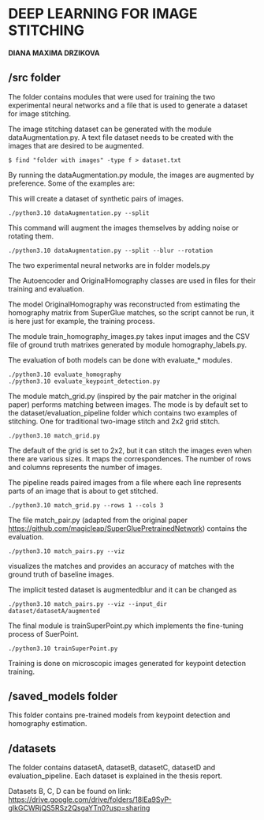 # DEEP LEARNING FOR IMAGE STITCHING

#### DIANA MAXIMA DRZIKOVA

## /src folder

The folder contains modules that were used for training the two experimental neural networks and a file that is used to generate a dataset for image stitching.

The image stitching dataset can be generated with the module dataAugmentation.py. A text file dataset needs to be created with the images that are desired to be augmented.

```
$ find "folder with images" -type f > dataset.txt
```

By running the dataAugmentation.py module, the images are augmented by preference. Some of the examples are:

This will create a dataset of synthetic pairs of images.

```
./python3.10 dataAugmentation.py --split
```

This command will augment the images themselves by adding noise or rotating them.

```
./python3.10 dataAugmentation.py --split --blur --rotation
```

The two experimental neural networks are in folder models.py

The Autoencoder and OriginalHomography classes are used in files for their training and evaluation.

The model OriginalHomography was reconstructed from estimating the homography matrix from SuperGlue matches, so the script cannot be run, it is here just for example, the training process.

The module train_homography_images.py takes input images and the CSV file of ground truth matrixes generated by module homography_labels.py.

The evaluation of both models can be done with evaluate\_* modules.

```
./python3.10 evaluate_homography
./python3.10 evaluate_keypoint_detection.py
```

The module match_grid.py (inspired by the pair matcher in the original paper) performs matching between images. The mode is by default set to the dataset/evaluation_pipeline folder which contains two examples of stitching. One for traditional two-image stitch and 2x2 grid stitch.

```
./python3.10 match_grid.py
```

The default of the grid is set to 2x2, but it can stitch the images even when there are various sizes. It maps the correspondences. The number of rows and columns represents the number of images.

The pipeline reads paired images from a file where each line represents parts of an image that is about to get stitched.

```
./python3.10 match_grid.py --rows 1 --cols 3
```

The file match_pair.py (adapted from the original paper <https://github.com/magicleap/SuperGluePretrainedNetwork>) contains the evaluation.

```
./python3.10 match_pairs.py --viz
```

visualizes the matches and provides an accuracy of matches with the ground truth of baseline images.

The implicit tested dataset is augmentedblur and it can be changed as

```
./python3.10 match_pairs.py --viz --input_dir dataset/datasetA/augmented
```

The final module is trainSuperPoint.py which implements the fine-tuning process of SuerPoint.

```
./python3.10 trainSuperPoint.py
```

Training is done on microscopic images generated for keypoint detection training.

## /saved_models folder

This folder contains pre-trained models from keypoint detection and homography estimation.

## /datasets

The folder contains datasetA, datasetB, datasetC, datasetD and evaluation_pipeline. Each dataset is explained in the thesis report.

Datasets B, C, D can be found on link: https://drive.google.com/drive/folders/18lEa9SyP-gIkGCWRjQS5RSz2QsgaYTn0?usp=sharing
